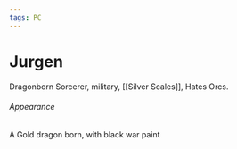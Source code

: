 ```yaml
---
tags: PC 
---
```

# Jurgen
Dragonborn Sorcerer, military, [[Silver Scales]], 
Hates Orcs.

###### Appearance
A Gold dragon born, with black war paint